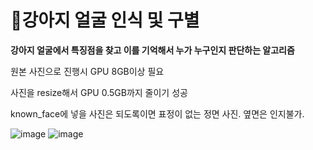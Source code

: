 # 🐶강아지 얼굴 인식 및 구별

**강아지 얼굴에서 특징점을 찾고 이를 기억해서 누가 누구인지 판단하는 알고리즘**

원본 사진으로 진행시 GPU 8GB이상 필요

사진을 resize해서 GPU 0.5GB까지 줄이기 성공

known_face에 넣을 사진은 되도록이면 표정이 없는 정면 사진. 옆면은 인지불가.

![image](https://github.com/yunjiJ00/dog_face_recognition/assets/123616936/fae538e4-20e2-4d0f-ad45-bd41d854224f)
![image](https://github.com/yunjiJ00/dog_face_recognition/assets/123616936/7e98fcd9-c29d-4adf-bace-f910babf520b)

